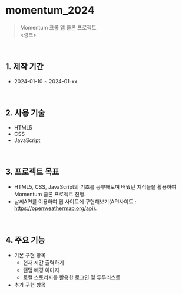 ﻿# momentum_2024

> Momentum 크롬 앱 클론 프로젝트  
> <링크>
<br>

## 1. 제작 기간

- 2024-01-10 ~ 2024-01-xx
<br>

## 2. 사용 기술

- HTML5
- CSS
- JavaScript
<br>

## 3. 프로젝트 목표

- HTML5, CSS, JavaScript의 기초를 공부해보며 배웠던 지식들을 활용하여 Momentum 클론 프로젝트 진행.
- 날씨API를 이용하여 웹 사이트에 구현해보기(API사이트 : https://openweathermap.org/api).
<br>

## 4. 주요 기능

- 기본 구현 항목
  - 현재 시간 출력하기
  - 랜덤 배경 이미지
  - 로컬 스토리지를 활용한 로그인 및 투두리스트
- 추가 구현 항목
